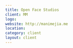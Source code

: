 ```yaml
---
title: Open Face Studios
client: MM
logo: 
website: http://manimejia.me
location: 
category: client
layout: client
---
```


